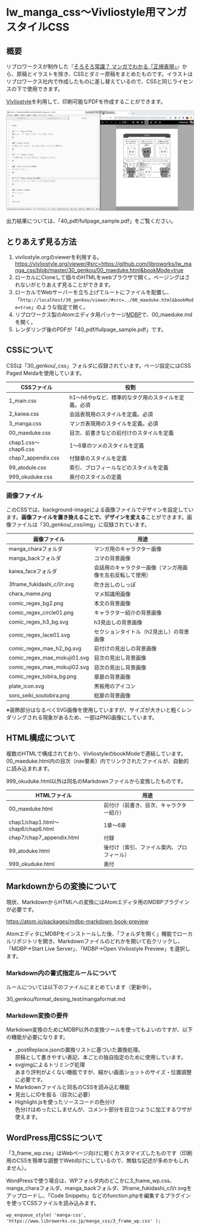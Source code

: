 # lw_manga_css～Vivliostyle用マンガスタイルCSS

## 概要
リブロワークスが制作した『[そろそろ常識？ マンガでわかる「正規表現」](https://libroworks.co.jp/?p=3271)』から、原稿とイラストを除き、CSSとダミー原稿をまとめたものです。イラストはリブロワークス社内で作成したものに差し替えているので、CSSと同じライセンスの下で使用できます。

[Vivliostyle](https://vivliostyle.org/ja/)を利用して、印刷可能なPDFを作成することができます。

![編集中のイメージ](sampleimg1.png)

出力結果については、「40_pdf/fullpage_sample.pdf」をご覧ください。

## とりあえず見る方法
1. vivliostyle.orgのviewerを利用する。<br>
https://vivliostyle.org/viewer/#src=https://github.com/libroworks/lw_manga_css/blob/master/30_genkou/00_maeduke.html&bookMode=true
2. ローカルにCloneして個々のHTMLをwebブラウザで開く。ページングはされないがとりあえず見ることができます。
3. ローカルでWebサーバーを立ち上げてルートにファイルを配置し、「`http://localhost/30_genkou/viewer/#src=../00_maeduke.html&bookMode=true`」のような指定で開く。
4. リブロワークス製のAtomエディタ用パッケージ[MDBP](https://atom.io/packages/mdbp-markdown-book-preview)で、00_maeduke.mdを開く。
5. レンダリング後のPDFが「40_pdf/fullpage_sample.pdf」です。


## CSSについて
CSSは「30_genkou/_css」フォルダに収録されています。ページ設定にはCSS Paged Meidaを使用しています。

|CSSファイル | 役割
|--|--
|1_main.css  |h1～h6やpなど、標準的なタグ用のスタイルを定義。必須
|2_kaiwa.css |会話表現用のスタイルを定義。必須
|3_manga.css |マンガ表現用のスタイルを定義。必須
|00_maeduke.css |目次、前書きなどの前付けのスタイルを定義
|chap1.css～chap6.css |1～6章のツメのスタイルを定義
|chap7_appendix.css |付録章のスタイルを定義
|99_atodule.css  |索引、プロフィールなどのスタイルを定義
|999_okuduke.css |奥付のスタイルの定義

### 画像ファイル
このCSSでは、background-imageによる画像ファイルでデザインを設定しています。**画像ファイルを置き換えることで、デザインを変える**ことができます。画像ファイルは「30_genkou/_css/img」に収録されています。

|画像ファイル | 用途
|--|--
|manga_charaフォルダ | マンガ用のキャラクター画像
|manga_backフォルダ |コマの背景画像
|kaiwa_faceフォルダ | 会話用のキャラクター画像（マンガ用画像を左右反転して使用）
|3frame_fukidashi_c/l/r.svg |吹き出しのしっぽ
|chara_mame.png | マメ知識用画像
|comic_regex_bg2.png | 本文の背景画像
|comic_regex_circle01.png |キャラクター紹介の背景画像
|comic_regex_h3_bg.svg |h3見出しの背景画像
|comic_regex_lace01.svg |セクションタイトル（h2見出し）の背景画像
|comic_regex_mae_h2_bg.svg |前付けの見出しの背景画像
|comic_regex_mae_mokuji01.svg |目次の見出し背景画像
|comic_regex_mae_mokuji02.svg |目次の見出し背景画像
|comic_regex_tobira_bg.png |章扉の背景画像
|plate_icon.svg |黒板用のアイコン
|soro_seiki_soutobira.png |総扉の背景画像

※装飾部分はなるべくSVG画像を使用していますが、サイズが大きいと粗くレンダリングされる現象があるため、一部はPNG画像にしています。


## HTML構成について
複数のHTMLで構成されており、VivliostyleのbookModeで連結しています。00_maeduke.html内の目次（nav要素）内でリンクされたファイルが、自動的に読み込まれます。

999_okuduke.html以外は同名のMarkdownファイルから変換したものです。

|HTMLファイル |用途
|--|--
|00_maeduke.html |前付け（前書き、目次、キャラクター紹介）
|chap1/chap1.html～chap6/chap6.html | 1章～6章
|chap7/chap7_appendix.html | 付録
|99_atoduke.html |後付け（索引、ファイル案内、プロフィール）
|999_okuduke.html |奥付


## Markdownからの変換について
現状、MarkdownからHTMLへの変換にはAtomエディタ用のMDBPプラグインが必要です。

https://atom.io/packages/mdbp-markdown-book-preview

AtomエディタにMDBPをインストールした後、「フォルダを開く」機能でローカルリポジトリを開き、Markdownファイルのどれかを開いて右クリックし、「MDBP→Start Live Server」、「MDBP→Open Vivliostyle Preview」を選択します。

### Markdown内の書式指定ルールについて
ルールについては以下のファイルにまとめています（更新中）。

30_genkou/format_desing_test/mangaformat.md


### Markdown変換の要件
Markdown変換のためにMDBP以外の変換ツールを使ってもよいのですが、以下の機能が必要になります。

- _postReplace.jsonの置換リストに基づいた置換処理。<br>
原稿として書きやすい表記、本ごとの独自指定のために使用しています。
- svgimgによるトリミング処理<br>
あまり評判がよくない機能ですが、細かい画面ショットのサイズ・位置調整に必要です。
- Markdownファイルと同名のCSSを読み込む機能
- 見出しにIDを振る（目次に必要）
- Highlight.jsを使ったソースコードの色分け<br>
色分けはめったにしませんが、コメント部分を目立つように加工するワザが使えます。


## WordPress用CSSについて
「3_frame_wp.css」はWebページ向けに軽くカスタマイズしたものです（印刷用のCSSを簡単な調整でWeb向けにしているので、無駄な記述が多めかもしれません）。

WordPressで使う場合は、WPフォルダ内のどこかに3_frame_wp.css、manga_charaフォルダ、manga_backフォルダ、3frame_fukidashi_c/l/r.svgをアップロードし、「Code Snippets」などのfunction.phpを編集するプラグインを使ってCSSファイルを読み込みます。

```
wp_enqueue_style( 'manga-css', 'https://www.libroworks.co.jp/manga_css/3_frame_wp.css' );
```

